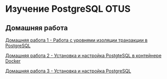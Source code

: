 # Изучение PostgreSQL OTUS

## Домашняя работа

[ Домашняя работа 1 - Работа с уровнями изоляции транзакции в PostgreSQL](https://github.com/anton-ulrich/postgresql-learning/tree/master/homeworks/homework_1 "Homework 1")

[ Домашняя работа 2 - Установка и настройка PostgteSQL в контейнере Docker](https://github.com/anton-ulrich/postgresql-learning/tree/master/homeworks/homework_2 "Homework 2")

[ Домашняя работа 3 - Установка и настройка PostgreSQL](https://github.com/anton-ulrich/postgresql-learning/tree/master/homeworks/homework_3 "Homework 3")
